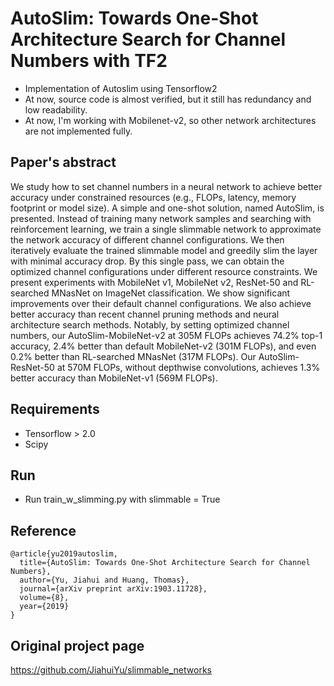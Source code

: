 # AutoSlim: Towards One-Shot Architecture Search for Channel Numbers with TF2
- Implementation of Autoslim using Tensorflow2
- At now, source code is almost verified, but it still has redundancy and low readability.
- At now, I'm working with Mobilenet-v2, so other network architectures are not implemented fully.

## Paper's abstract
We study how to set channel numbers in a neural network to achieve better accuracy under constrained resources (e.g., FLOPs, latency, memory footprint or model size). A simple and one-shot solution, named AutoSlim, is presented. Instead of training many network samples and searching with reinforcement learning, we train a single slimmable network to approximate the network accuracy of different channel configurations. We then iteratively evaluate the trained slimmable model and greedily slim the layer with minimal accuracy drop. By this single pass, we can obtain the optimized channel configurations under different resource constraints. We present experiments with MobileNet v1, MobileNet v2, ResNet-50 and RL-searched MNasNet on ImageNet classification. We show significant improvements over their default channel configurations. We also achieve better accuracy than recent channel pruning methods and neural architecture search methods. Notably, by setting optimized channel numbers, our AutoSlim-MobileNet-v2 at 305M FLOPs achieves 74.2% top-1 accuracy, 2.4% better than default MobileNet-v2 (301M FLOPs), and even 0.2% better than RL-searched MNasNet (317M FLOPs). Our AutoSlim-ResNet-50 at 570M FLOPs, without depthwise convolutions, achieves 1.3% better accuracy than MobileNet-v1 (569M FLOPs).

## Requirements
- Tensorflow > 2.0
- Scipy

## Run
- Run train_w_slimming.py with slimmable = True

## Reference
```
@article{yu2019autoslim,
  title={AutoSlim: Towards One-Shot Architecture Search for Channel Numbers},
  author={Yu, Jiahui and Huang, Thomas},
  journal={arXiv preprint arXiv:1903.11728},
  volume={8},
  year={2019}
}
```

## Original project page
https://github.com/JiahuiYu/slimmable_networks
